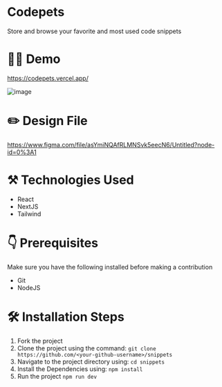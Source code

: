 # Codepets
Store and browse your favorite and most used code snippets

# 👨‍💻 Demo
https://codepets.vercel.app/

![image](https://user-images.githubusercontent.com/30394037/192660744-698a74a4-220e-4a8a-841a-cc5519ddca01.png)

# ✏️ Design File
https://www.figma.com/file/asYmiNQAfRLMNSvk5eecN6/Untitled?node-id=0%3A1

# ⚒️ Technologies Used
* React
* NextJS
* Tailwind

# 👇 Prerequisites
Make sure you have the following installed before making a contribution
* Git
* NodeJS

# 🛠️ Installation Steps
1. Fork the project
2. Clone the project using the command:
````git clone https://github.com/<your-github-username>/snippets````
3. Navigate to the project directory using:
````cd snippets````
4. Install the Dependencies using:
````npm install````
5. Run the project 
````npm run dev````


